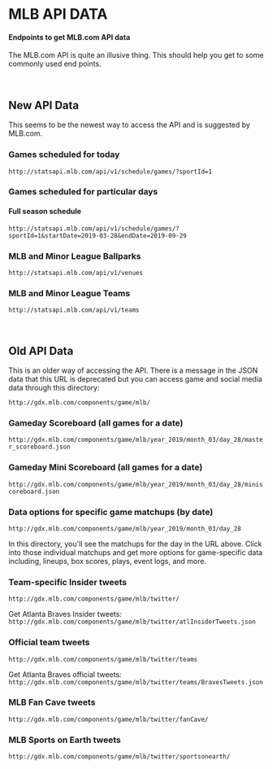 # MLB API DATA
#### Endpoints to get MLB.com API data

The MLB.com API is quite an illusive thing. This should help you get to some commonly used end points.

<br>

## New API Data

This seems to be the newest way to access the API and is suggested by MLB.com.

### Games scheduled for today

`http://statsapi.mlb.com/api/v1/schedule/games/?sportId=1`

### Games scheduled for particular days

#### Full season schedule
`http://statsapi.mlb.com/api/v1/schedule/games/?sportId=1&startDate=2019-03-28&endDate=2019-09-29`

### MLB and Minor League Ballparks

`http://statsapi.mlb.com/api/v1/venues`

### MLB and Minor League Teams

`http://statsapi.mlb.com/api/v1/teams`

<br>
  
## Old API Data

This is an older way of accessing the API. There is a message in the JSON data that this URL is deprecated but you can access game and social media data through this directory:

`http://gdx.mlb.com/components/game/mlb/`


### Gameday Scoreboard (all games for a date)

`http://gdx.mlb.com/components/game/mlb/year_2019/month_03/day_28/master_scoreboard.json`


### Gameday Mini Scoreboard (all games for a date)

`http://gdx.mlb.com/components/game/mlb/year_2019/month_03/day_28/miniscoreboard.json`


### Data options for specific game matchups (by date)

`http://gdx.mlb.com/components/game/mlb/year_2019/month_03/day_28`

In this directory, you'll see the matchups for the day in the URL above. Click into those individual matchups and get more options for game-specific data including, lineups, box scores, plays, event logs, and more.


### Team-specific Insider tweets

`http://gdx.mlb.com/components/game/mlb/twitter/`

Get Atlanta Braves Insider tweets:
`http://gdx.mlb.com/components/game/mlb/twitter/atlInsiderTweets.json`


### Official team tweets

`http://gdx.mlb.com/components/game/mlb/twitter/teams`

Get Atlanta Braves official tweets:
`http://gdx.mlb.com/components/game/mlb/twitter/teams/BravesTweets.json`


### MLB Fan Cave tweets

`http://gdx.mlb.com/components/game/mlb/twitter/fanCave/`


### MLB Sports on Earth tweets

`http://gdx.mlb.com/components/game/mlb/twitter/sportsonearth/`
